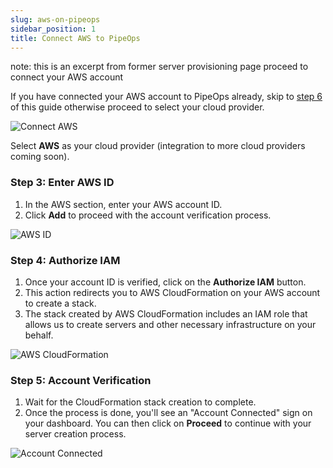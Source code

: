 ```yaml
---
slug: aws-on-pipeops
sidebar_position: 1
title: Connect AWS to PipeOps
---
```


note: this is an excerpt from former server provisioning page
proceed to connect your AWS account

If you have connected your AWS account to PipeOps already, skip to [step 6](/docs/servers/server-provisioning#step-6-configure-your-server) of this guide otherwise proceed to select your cloud provider.

![Connect AWS](https://pub-30c11acc143348fcae20835653c5514d.r2.dev//20/29/connect_AWS_fb14c2f4c4.png)

Select **AWS** as your cloud provider (integration to more cloud providers coming soon).

### Step 3: Enter AWS ID

1. In the AWS section, enter your AWS account ID.
2. Click **Add** to proceed with the account verification process.

![AWS ID](https://pub-30c11acc143348fcae20835653c5514d.r2.dev//20/29/connect_AWSID_3ad56c1473.png)

### Step 4: Authorize IAM

1. Once your account ID is verified, click on the **Authorize IAM** button.
2. This action redirects you to AWS CloudFormation on your AWS account to create a stack.
3. The stack created by AWS CloudFormation includes an IAM role that allows us to create servers and other necessary infrastructure on your behalf.

![AWS CloudFormation](https://pub-30c11acc143348fcae20835653c5514d.r2.dev//20/29/stack_Created_78b52004e0.png)

### Step 5: Account Verification

1. Wait for the CloudFormation stack creation to complete.
2. Once the process is done, you'll see an "Account Connected" sign on your dashboard. You can then click on **Proceed** to continue with your server creation process.

![Account Connected](https://pub-30c11acc143348fcae20835653c5514d.r2.dev//20/29/aws_Connected_c23029cc2c.png)